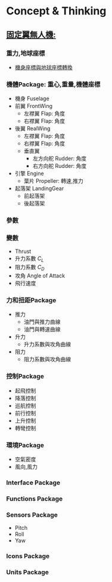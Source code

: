 # Concept & Thinking
## [固定翼無人機:](./UAVModel/FixedWingDrone.mo)
### 重力,地球座標
- [機身座標與地球座標轉換](./UAVModel/CoordinateTransformation.mo)

### 機體Package: 重心,重量,機體座標
- 機身 Fuselage
- 前翼 FrontWing
    - 左襟翼 Flap: 角度
    - 右襟翼 Flap: 角度
- 後翼 RealWing
    - 左襟翼 Flap: 角度
    - 右襟翼 Flap: 角度
    - 垂直翼 
        - 左方向舵 Rudder: 角度
        - 右方向舵 Rudder: 角度
- 引擎 Engine
    - 葉片 Propeller: 轉速,推力
- 起落架 LandingGear
    - 前起落架
    - 後起落架
### 參數
### 變數
- Thrust
- 升力系數 $C_L$
- 阻力系數 $C_D$
- 攻角 Angle of Attack
- 飛行速度
### 力和扭距Package
- 推力
    - 油門與推力曲線
    - 油門與轉速曲線
- 升力
    - 升力系數與攻角曲線
- 阻力
    - 阻力系數與攻角曲線
### 控制Package
- 起飛控制
- 降落控制
- 巡航控制
- 前行控制
- 上升控制
- 轉彎控制
### 環境Package
- 空氣密度
- 風向,風力
### Interface Package
### Functions Package
### Sensors Package
- Pitch
- Roll
- Yaw
### Icons Package
### Units Package